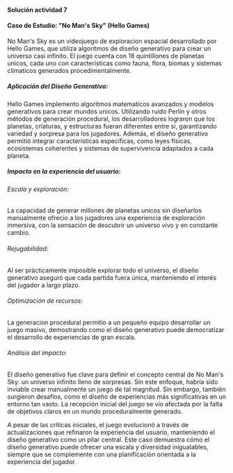 #### Solución actividad 7 

#### Caso de Estudio: "No Man's Sky" (Hello Games)
No Man's Sky es un videojuego de exploracion espacial desarrollado por Hello Games, que utiliza algoritmos de diseño generativo para crear un universo casi infinito. El juego cuenta con 18 quintillones de planetas unicos, cada uno con caracteristicas como fauna, flora, biomas y sistemas climaticos generados procedimentalmente.

##### Aplicación del Diseño Generativo:
Hello Games implemento algoritmos matematicos avanzados y modelos generativos para crear mundos unicos. Utilizando ruido Perlin y otros métodos de generación procedural, los desarrolladores lograron que los planetas, criaturas, y estructuras fueran diferentes entre sí, garantizando variedad y sorpresa para los jugadores. Además, el diseño generativo permitió integrar características específicas, como leyes físicas, ecosistemas coherentes y sistemas de supervivencia adaptados a cada planeta.

##### Impacto en la experiencia del usuario:
###### Escala y exploración: 
La capacidad de generar millones de planetas unicos sin diseñarlos manualmente ofrecio a los jugadores una experiencia de exploración inmersiva, con la sensación de descubrir un universo vivo y en constante cambio.
###### Rejugabilidad: 
Al ser prácticamente imposible explorar todo el universo, el diseño generativo aseguró que cada partida fuera única, manteniendo el interés del jugador a largo plazo.
###### Optimización de recursos: 
La generacion procedural permitio a un pequeño equipo desarrollar un juego masivo, demostrando como el diseño generativo puede democratizar el desarrollo de experiencias de gran escala.
###### Análisis del impacto:
El diseño generativo fue clave para definir el concepto central de No Man's Sky: un universo infinito lleno de sorpresas. Sin este enfoque, habría sido inviable crear manualmente un juego de tal magnitud. Sin embargo, también surgieron desafíos, como el diseño de experiencias más significativas en un entorno tan vasto. La recepción inicial del juego se vio afectada por la falta de objetivos claros en un mundo proceduralmente generado.

A pesar de las críticas iniciales, el juego evolucionó a través de actualizaciones que refinaron la experiencia del usuario, manteniendo el diseño generativo como un pilar central. Este caso demuestra cómo el diseño generativo puede ofrecer una escala y diversidad inigualables, siempre que se complemente con una planificación orientada a la experiencia del jugador.
